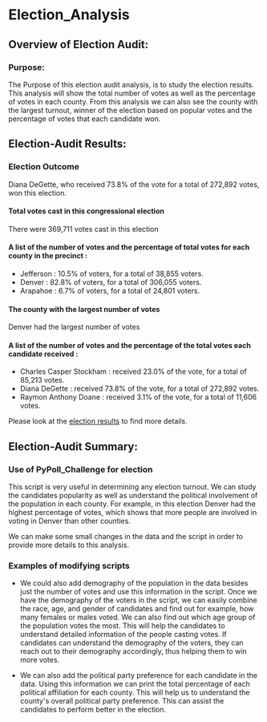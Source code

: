 # Election_Analysis

## Overview of Election Audit:

### Purpose: 
The Purpose of this election audit analysis, is to study the election results. This analysis will show the total number of votes as well as the percentage of votes in each county. From this analysis we can also see the county with the largest turnout, winner of the election based on popular votes and the percentage of votes that each candidate won.

## Election-Audit Results:

### Election Outcome 
Diana DeGette, who received 73.8% of the vote for a total of 272,892 votes, won this election.

#### Total votes cast in this congressional election
There were 369,711 votes cast in this election  

#### A list of the number of votes and the percentage of total votes for each county in the precinct : 
- Jefferson :  10.5% of voters, for a total of 38,855 voters.
- Denver :  82.8% of voters, for a total of 306,055 voters.
- Arapahoe :  6.7% of voters, for a total of 24,801 voters.

#### The county with the largest number of votes  
Denver had the largest number of votes

#### A list of the number of votes and the percentage of the total votes each candidate received : 
- Charles Casper Stockham : received 23.0% of the vote, for a total of 85,213 votes.
- Diana DeGette :  received 73.8% of the vote, for a total of 272,892 votes.
- Raymon Anthony Doane : received 3.1% of the vote, for a total of 11,606 votes.

Please look at the [election results](Analysis/election_results.txt) to find more details.

## Election-Audit Summary:

### Use of PyPoll_Challenge for election
This script is very useful in determining any election turnout. We can study the candidates popularity as well as understand the political involvement of the population in each county. For example, in this election Denver had the highest percentage of votes, which shows that more people are involved in voting in Denver than other counties. 

We can make some small changes in the data and the script in order to provide more details to this analysis.

### Examples of modifying scripts
- We could also add demography of the population in the data besides just the number of votes and use this information in the script. Once we have the demography of the voters in the script, we can easily combine  the race, age, and gender of candidates and find out for example, how many females or males voted. We can also find out which age group of the population votes the most. This will help the candidates to understand detailed information of the people casting votes. If candidates can understand the demography of the voters, they can reach out to their demography accordingly, thus helping them to win more votes.

- We can also add the political party preference for each candidate in the data. Using this information we can print the total percentage of each political affiliation for each county. This will help us to understand the county's overall political party preference. This can assist the candidates to perform better in the election. 

